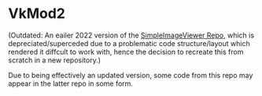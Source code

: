 # VkMod2

(Outdated: An eailer 2022 version of the [SimpleImageViewer Repo](https://github.com/thr3343/SimpleImageViewer), which is depreciated/superceded due to a problematic code structure/layout which rendered it diffcult to work with, hence the decision to recreate this from scratch in a new repository.)

Due to being effectively an updated version, some code from this repo may appear in the latter repo in some form.


